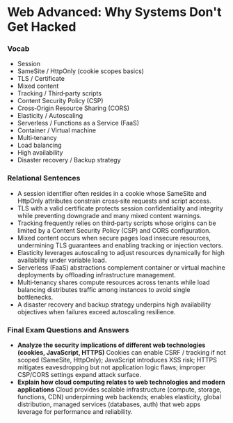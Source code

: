 # Web Advanced: Why Systems Don't Get Hacked

### Vocab
- Session
- SameSite / HttpOnly (cookie scopes basics)
- TLS / Certificate
- Mixed content
- Tracking / Third‑party scripts
- Content Security Policy (CSP)
- Cross‑Origin Resource Sharing (CORS)
- Elasticity / Autoscaling
- Serverless / Functions as a Service (FaaS)
- Container / Virtual machine
- Multi‑tenancy
- Load balancing
- High availability
- Disaster recovery / Backup strategy

### Relational Sentences
- A session identifier often resides in a cookie whose SameSite and HttpOnly attributes constrain cross‑site requests and script access.
- TLS with a valid certificate protects session confidentiality and integrity while preventing downgrade and many mixed content warnings.
- Tracking frequently relies on third‑party scripts whose origins can be limited by a Content Security Policy (CSP) and CORS configuration.
- Mixed content occurs when secure pages load insecure resources, undermining TLS guarantees and enabling tracking or injection vectors.
- Elasticity leverages autoscaling to adjust resources dynamically for high availability under variable load.
- Serverless (FaaS) abstractions complement container or virtual machine deployments by offloading infrastructure management.
- Multi‑tenancy shares compute resources across tenants while load balancing distributes traffic among instances to avoid single bottlenecks.
- A disaster recovery and backup strategy underpins high availability objectives when failures exceed autoscaling resilience.

### Final Exam Questions and Answers

- **Analyze the security implications of different web technologies (cookies, JavaScript, HTTPS)**  Cookies can enable CSRF / tracking if not scoped (SameSite, HttpOnly); JavaScript introduces XSS risk; HTTPS mitigates eavesdropping but not application logic flaws; improper CSP/CORS settings expand attack surface.
- **Explain how cloud computing relates to web technologies and modern applications**  Cloud provides scalable infrastructure (compute, storage, functions, CDN) underpinning web backends; enables elasticity, global distribution, managed services (databases, auth) that web apps leverage for performance and reliability.
